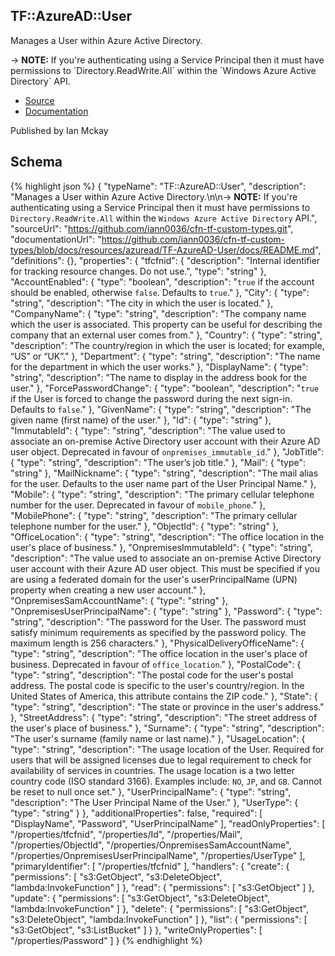 
## TF::AzureAD::User

Manages a User within Azure Active Directory.

-&gt; **NOTE:** If you&#39;re authenticating using a Service Principal then it must have permissions to &#x60;Directory.ReadWrite.All&#x60; within the &#x60;Windows Azure Active Directory&#x60; API.

- [Source](https:&#x2F;&#x2F;github.com&#x2F;iann0036&#x2F;cfn-tf-custom-types.git) 
- [Documentation]()

Published by Ian Mckay

## Schema
{% highlight json %}
{
    "typeName": "TF::AzureAD::User",
    "description": "Manages a User within Azure Active Directory.\n\n-> **NOTE:** If you're authenticating using a Service Principal then it must have permissions to `Directory.ReadWrite.All` within the `Windows Azure Active Directory` API.",
    "sourceUrl": "https://github.com/iann0036/cfn-tf-custom-types.git",
    "documentationUrl": "https://github.com/iann0036/cfn-tf-custom-types/blob/docs/resources/azuread/TF-AzureAD-User/docs/README.md",
    "definitions": {},
    "properties": {
        "tfcfnid": {
            "description": "Internal identifier for tracking resource changes. Do not use.",
            "type": "string"
        },
        "AccountEnabled": {
            "type": "boolean",
            "description": "`true` if the account should be enabled, otherwise `false`. Defaults to `true`."
        },
        "City": {
            "type": "string",
            "description": "The city in which the user is located."
        },
        "CompanyName": {
            "type": "string",
            "description": "The company name which the user is associated. This property can be useful for describing the company that an external user comes from."
        },
        "Country": {
            "type": "string",
            "description": "The country/region in which the user is located; for example, “US” or “UK”."
        },
        "Department": {
            "type": "string",
            "description": "The name for the department in which the user works."
        },
        "DisplayName": {
            "type": "string",
            "description": "The name to display in the address book for the user."
        },
        "ForcePasswordChange": {
            "type": "boolean",
            "description": "`true` if the User is forced to change the password during the next sign-in. Defaults to `false`."
        },
        "GivenName": {
            "type": "string",
            "description": "The given name (first name) of the user."
        },
        "Id": {
            "type": "string"
        },
        "ImmutableId": {
            "type": "string",
            "description": "The value used to associate an on-premise Active Directory user account with their Azure AD user object. Deprecated in favour of `onpremises_immutable_id`."
        },
        "JobTitle": {
            "type": "string",
            "description": "The user’s job title."
        },
        "Mail": {
            "type": "string"
        },
        "MailNickname": {
            "type": "string",
            "description": "The mail alias for the user. Defaults to the user name part of the User Principal Name."
        },
        "Mobile": {
            "type": "string",
            "description": "The primary cellular telephone number for the user. Deprecated in favour of `mobile_phone`."
        },
        "MobilePhone": {
            "type": "string",
            "description": "The primary cellular telephone number for the user."
        },
        "ObjectId": {
            "type": "string"
        },
        "OfficeLocation": {
            "type": "string",
            "description": "The office location in the user's place of business."
        },
        "OnpremisesImmutableId": {
            "type": "string",
            "description": "The value used to associate an on-premise Active Directory user account with their Azure AD user object. This must be specified if you are using a federated domain for the user's userPrincipalName (UPN) property when creating a new user account."
        },
        "OnpremisesSamAccountName": {
            "type": "string"
        },
        "OnpremisesUserPrincipalName": {
            "type": "string"
        },
        "Password": {
            "type": "string",
            "description": "The password for the User. The password must satisfy minimum requirements as specified by the password policy. The maximum length is 256 characters."
        },
        "PhysicalDeliveryOfficeName": {
            "type": "string",
            "description": "The office location in the user's place of business. Deprecated in favour of `office_location`."
        },
        "PostalCode": {
            "type": "string",
            "description": "The postal code for the user's postal address. The postal code is specific to the user's country/region. In the United States of America, this attribute contains the ZIP code."
        },
        "State": {
            "type": "string",
            "description": "The state or province in the user's address."
        },
        "StreetAddress": {
            "type": "string",
            "description": "The street address of the user's place of business."
        },
        "Surname": {
            "type": "string",
            "description": "The user's surname (family name or last name)."
        },
        "UsageLocation": {
            "type": "string",
            "description": "The usage location of the User. Required for users that will be assigned licenses due to legal requirement to check for availability of services in countries. The usage location is a two letter country code (ISO standard 3166). Examples include: `NO`, `JP`, and `GB`. Cannot be reset to null once set."
        },
        "UserPrincipalName": {
            "type": "string",
            "description": "The User Principal Name of the User."
        },
        "UserType": {
            "type": "string"
        }
    },
    "additionalProperties": false,
    "required": [
        "DisplayName",
        "Password",
        "UserPrincipalName"
    ],
    "readOnlyProperties": [
        "/properties/tfcfnid",
        "/properties/Id",
        "/properties/Mail",
        "/properties/ObjectId",
        "/properties/OnpremisesSamAccountName",
        "/properties/OnpremisesUserPrincipalName",
        "/properties/UserType"
    ],
    "primaryIdentifier": [
        "/properties/tfcfnid"
    ],
    "handlers": {
        "create": {
            "permissions": [
                "s3:GetObject",
                "s3:DeleteObject",
                "lambda:InvokeFunction"
            ]
        },
        "read": {
            "permissions": [
                "s3:GetObject"
            ]
        },
        "update": {
            "permissions": [
                "s3:GetObject",
                "s3:DeleteObject",
                "lambda:InvokeFunction"
            ]
        },
        "delete": {
            "permissions": [
                "s3:GetObject",
                "s3:DeleteObject",
                "lambda:InvokeFunction"
            ]
        },
        "list": {
            "permissions": [
                "s3:GetObject",
                "s3:ListBucket"
            ]
        }
    },
    "writeOnlyProperties": [
        "/properties/Password"
    ]
}
{% endhighlight %}
